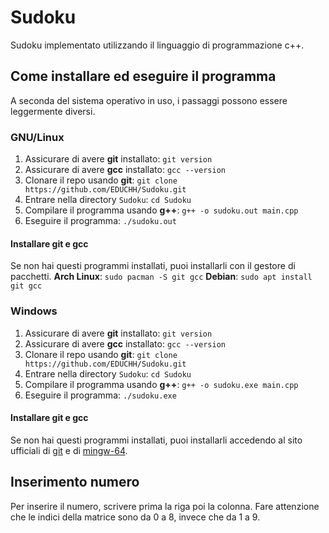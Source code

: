 # Sudoku
Sudoku implementato utilizzando il linguaggio di programmazione c++.

## Come installare ed eseguire il programma
A seconda del sistema operativo in uso, i passaggi possono essere leggermente diversi.

### GNU/Linux
1. Assicurare di avere **git** installato: `git version`
2. Assicurare di avere **gcc** installato: `gcc --version` 
3. Clonare il repo usando **git**: `git clone https://github.com/EDUCHH/Sudoku.git`
4. Entrare nella directory `Sudoku`: `cd Sudoku`
5. Compilare il programma usando **g++**: `g++ -o sudoku.out main.cpp`
6. Eseguire il programma: `./sudoku.out`

#### Installare git e gcc
Se non hai questi programmi installati, puoi installarli con il gestore di pacchetti.
**Arch Linux**: `sudo pacman -S git gcc`
**Debian**: `sudo apt install git gcc`

### Windows
1. Assicurare di avere **git** installato: `git version`
2. Assicurare di avere **gcc** installato: `gcc --version` 
3. Clonare il repo usando **git**: `git clone https://github.com/EDUCHH/Sudoku.git`
4. Entrare nella directory `Sudoku`: `cd Sudoku`
5. Compilare il programma usando **g++**: `g++ -o sudoku.exe main.cpp`
6. Eseguire il programma: `./sudoku.exe`

#### Installare git e gcc
Se non hai questi programmi installati, puoi installarli accedendo al sito ufficiali di [git](https://git-scm.com/) e di [mingw-64](https://www.mingw-w64.org/).

## Inserimento numero
Per inserire il numero, scrivere prima la riga poi la colonna.
Fare attenzione che le indici della matrice sono da 0 a 8, invece che da 1 a 9.
